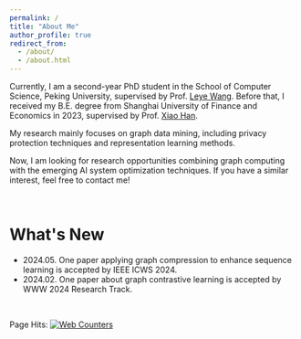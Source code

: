 ```yaml
---
permalink: /
title: "About Me"
author_profile: true
redirect_from: 
  - /about/
  - /about.html
---
```


Currently, I am a second-year PhD student in the School of Computer Science, Peking University, supervised by Prof. <a href="https://wangleye.github.io" target="_blank">Leye Wang</a>. 
Before that, I received my B.E. degree from Shanghai University of Finance and Economics in 2023, supervised by Prof. <a href="http://simecv.sufe.edu.cn/page.aspx?id=54" target="_blank">Xiao Han</a>. 

My research mainly focuses on graph data mining, including privacy protection techniques and representation learning methods.

Now, I am looking for research opportunities combining graph computing with the emerging AI system optimization techniques. If you have a similar interest, feel free to contact me!

<br/>

What's New
======
* 2024.05. One paper applying graph compression to enhance sequence learning is accepted by IEEE ICWS 2024.
* 2024.02. One paper about graph contrastive learning is accepted by WWW 2024 Research Track.

<br/>

Page Hits: <a href="https://www.easycounter.com/"><img src="https://www.easycounter.com/counter.php?wuyucheng" border="0" alt="Web Counters"></a>
